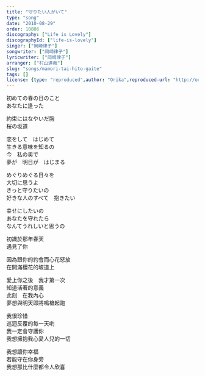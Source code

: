 ```yaml
---
title: "守りたい人がいて"
type: "song"
date: "2010-08-29"
order: 10806
discography: ["Life is Lovely"]
discographyId: ["life-is-lovely"]
singer: ["岡崎律子"]
songwriter: ["岡崎律子"]
lyricwriter: ["岡崎律子"]
arranger: ["村山達哉"]
slug: "songs/mamori-tai-hito-gaite"
tags: []
license: {type: "reproduced",author: "Orika",reproduced-url: "http://orikamushi.myweb.hinet.net/",reproduced-website: "織歌蟲網站"}
---
```


初めての春の日のこと   
あなたに逢った   
  
約束にはなやいだ胸   
桜の坂道   
  
恋をして　はじめて   
生きる意味を知るの   
今　私の奥で   
夢が　明日が　はじまる   
  
めぐりめぐる日々を   
大切に思うよ   
きっと守りたいの   
好きな人のすべて　抱きたい   
  
幸せにしたいの   
あなたを守れたら   
なんてうれしいと思うの  
  
  <!-- 翻译 -->

初識於那年春天  
遇見了你  
  
因為跟你的約會而心花怒放  
在開滿櫻花的坡道上  
  
愛上你之後　我才第一次  
知道活著的意義  
此刻　在我內心  
夢想與明天即將鳴槍起跑  
  
我很珍惜  
巡迴反覆的每一天喲  
我一定會守護你  
我想擁抱我心愛人兒的一切  
  
我想讓你幸福  
若能守在你身旁  
我想那比什麼都令人欣喜
